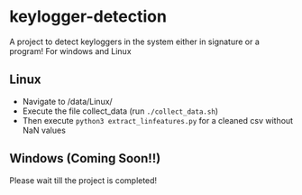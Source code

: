 # keylogger-detection
A project to detect keyloggers in the system either in signature or a program! For windows and Linux

## Linux
* Navigate to /data/Linux/
* Execute the file collect_data (run `./collect_data.sh`)
* Then execute `python3 extract_linfeatures.py` for a cleaned csv without NaN values

## Windows (Coming Soon!!)
Please wait till the project is completed!
